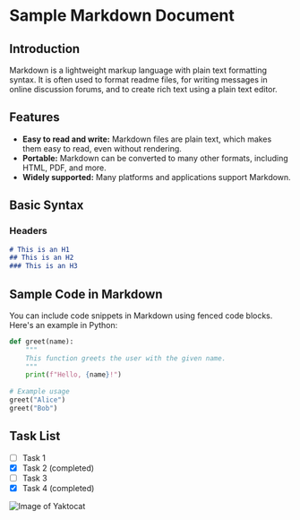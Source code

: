 # Sample Markdown Document

## Introduction

Markdown is a lightweight markup language with plain text formatting syntax. It is often used to format readme files, for writing messages in online discussion forums, and to create rich text using a plain text editor.

## Features

- **Easy to read and write:** Markdown files are plain text, which makes them easy to read, even without rendering.
- **Portable:** Markdown can be converted to many other formats, including HTML, PDF, and more.
- **Widely supported:** Many platforms and applications support Markdown.


## Basic Syntax

### Headers

```markdown
# This is an H1
## This is an H2
### This is an H3
```

## Sample Code in Markdown

You can include code snippets in Markdown using fenced code blocks. Here's an example in Python:

```python
def greet(name):
    """
    This function greets the user with the given name.
    """
    print(f"Hello, {name}!")
    
# Example usage
greet("Alice")
greet("Bob")
```

## Task List

- [ ] Task 1
- [x] Task 2 (completed)
- [ ] Task 3
- [x] Task 4 (completed)

![Image of Yaktocat](https://dfstudio-d420.kxcdn.com/wordpress/wp-content/uploads/2019/06/digital_camera_photo-980x653.jpg)
